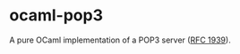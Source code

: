# ocaml-pop3

A pure OCaml implementation of a POP3 server ([RFC 1939](https://tools.ietf.org/html/rfc1939)).